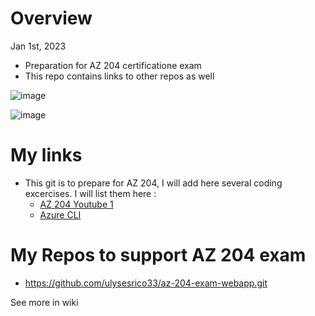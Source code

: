 # Overview

Jan 1st, 2023

- Preparation for AZ 204 certificatione exam
- This repo contains links to other repos as well

![image](https://user-images.githubusercontent.com/16261895/210415556-c76b161f-d9b6-4839-8368-1b97bc33f00d.png)

![image](https://user-images.githubusercontent.com/16261895/210417435-14bc9f32-8621-4e05-844a-6da889566623.png)




# My links

- This git is to prepare for AZ 204, I will add here several coding excercises. I will list them here :
   - [AZ 204 Youtube 1](https://youtu.be/anef67apIEA)
   - [Azure CLI](https://k21academy.com/microsoft-azure/azure-cli-commands/)
   
# My Repos to support AZ 204 exam

- https://github.com/ulysesrico33/az-204-exam-webapp.git


See more in wiki

